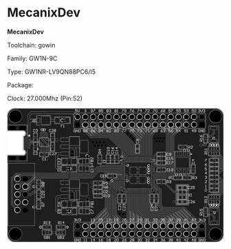 # MecanixDev
**MecanixDev**

Toolchain: gowin

Family: GW1N-9C

Type: GW1NR-LV9QN88PC6/I5

Package: 

Clock: 27.000Mhz (Pin:52)

![board.png](board.png)

